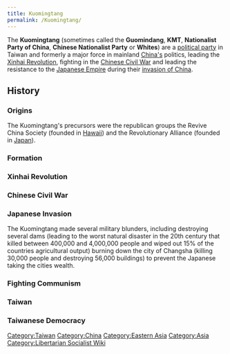 ```yaml
---
title: Kuomingtang
permalink: /Kuomingtang/
---
```


The **Kuomingtang** (sometimes called the **Guomindang**, **KMT**,
**Nationalist Party of China**, **Chinese Nationalist Party** or
**Whites**) are a [political party](Political_Party "wikilink") in
Taiwan and formerly a major force in mainland
[China's](China "wikilink") politics, leading the [Xinhai
Revolution](Xinhai_Revolution "wikilink"), fighting in the [Chinese
Civil War](Chinese_Civil_War "wikilink") and leading the resistance to
the [Japanese Empire](Japanese_Empire "wikilink") during their [invasion
of China](Second_Sino-Japanese_War "wikilink").

## History

### Origins

The Kuomingtang's precursors were the republican groups the Revive China
Society (founded in [Hawaii](Hawaii "wikilink")) and the Revolutionary
Alliance (founded in [Japan](Japan "wikilink")).

### Formation

### Xinhai Revolution

### Chinese Civil War

### Japanese Invasion

The Kuomingtang made several military blunders, including destroying
several dams (leading to the worst natural disaster in the 20th century
that killed between 400,000 and 4,000,000 people and wiped out 15% of
the countries agricultural output) burning down the city of Changsha
(killing 30,000 people and destroying 56,000 buildings) to prevent the
Japanese taking the cities wealth.

### Fighting Communism

### Taiwan

### Taiwanese Democracy

[Category:Taiwan](Category:Taiwan "wikilink")
[Category:China](Category:China "wikilink") [Category:Eastern
Asia](Category:Eastern_Asia "wikilink")
[Category:Asia](Category:Asia "wikilink") [Category:Libertarian
Socialist Wiki](Category:Libertarian_Socialist_Wiki "wikilink")